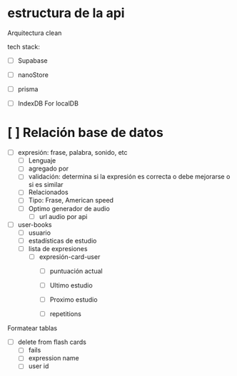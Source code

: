 # estructura de la api

Arquitectura clean

tech stack:
- [ ] Supabase
- [ ] nanoStore
- [ ] prisma
- [ ] IndexDB For localDB


# [ ] Relación base de datos

- [ ] expresión: frase, palabra, sonido, etc
  - [ ] Lenguaje
  - [ ] agregado por
  - [ ] validación: determina si la expresión es correcta o debe mejorarse o si es similar
  - [ ] Relacionados
  - [ ] Tipo: Frase, American speed
  - [ ] Optimo generador de audio
    - [ ] url audio por api

- [ ] user-books
  - [ ] usuario
  - [ ] estadísticas de estudio
  - [ ] lista de expresiones
    - [ ] expresión-card-user
      - [ ] puntuación actual
      - [ ] Ultimo estudio
      - [ ] Proximo estudio
      - [ ] repetitions


Formatear tablas
- [ ] delete from flash cards
  - [ ] fails
  - [ ] expression name
  - [ ] user id